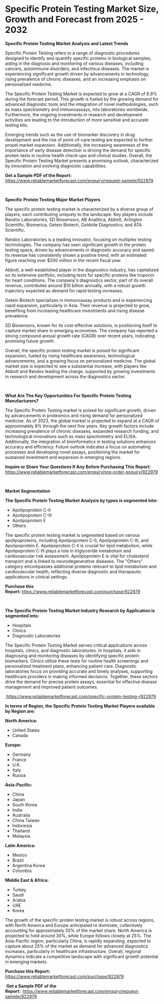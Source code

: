 <p><h1>Specific Protein Testing Market Size, Growth and Forecast from 2025 - 2032</h1></p><p><strong>Specific Protein Testing Market Analysis and Latest Trends</strong></p>
<p><p>Specific Protein Testing refers to a range of diagnostic procedures designed to identify and quantify specific proteins in biological samples, aiding in the diagnosis and monitoring of various diseases, including cancers, autoimmune disorders, and infectious diseases. The market is experiencing significant growth driven by advancements in technology, rising prevalence of chronic diseases, and an increasing emphasis on personalized medicine.</p><p>The Specific Protein Testing Market is expected to grow at a CAGR of 6.9% during the forecast period. This growth is fueled by the growing demand for advanced diagnostic tools and the integration of novel methodologies, such as mass spectrometry and immunoassays, into laboratories worldwide. Furthermore, the ongoing investments in research and development activities are leading to the introduction of more sensitive and accurate testing kits.</p><p>Emerging trends such as the use of biomarker discovery in drug development and the rise of point-of-care testing are expected to further propel market expansion. Additionally, the increasing awareness of the importance of early disease detection is driving the demand for specific protein tests in routine health check-ups and clinical studies. Overall, the Specific Protein Testing Market presents a promising outlook, characterized by innovation and evolving diagnostic capabilities.</p></p>
<p><strong>Get a Sample PDF of the Report:&nbsp;</strong> <a href="https://www.reliablemarketforecast.com/enquiry/request-sample/922979?utm_campaign=3163&utm_medium=2&utm_source=Github&utm_content=ia&utm_term=18042025&utm_id=specific-protein-testing">https://www.reliablemarketforecast.com/enquiry/request-sample/922979</a></p>
<p>&nbsp;</p>
<p><strong>Specific Protein Testing Major Market Players</strong></p>
<p><p>The specific protein testing market is characterized by a diverse group of players, each contributing uniquely to the landscape. Key players include Randox Laboratories, SD Biosensors, AB Analitica, Abbott, Arlington Scientific, Biomerica, Getein Biotech, Goldsite Diagnostics, and ATA Scientific.</p><p>Randox Laboratories is a leading innovator, focusing on multiplex testing technologies. The company has seen significant growth in the protein testing space, driven by advancements in diagnostic accuracy and speed. Its revenue has consistently shown a positive trend, with an estimated figure reaching over $200 million in the recent fiscal year.</p><p>Abbott, a well-established player in the diagnostics industry, has capitalized on its extensive portfolio, including tests for specific proteins like troponin for heart conditions. The company's diagnostics sector, part of its overall revenue, contributes around $10 billion annually, with a robust growth trajectory expected as demand for rapid testing increases.</p><p>Getein Biotech specializes in immunoassay products and is experiencing rapid expansion, particularly in Asia. Their revenue is projected to grow, benefiting from increasing healthcare investments and rising disease prevalence.</p><p>SD Biosensors, known for its cost-effective solutions, is positioning itself to capture market share in emerging economies. The company has reported a strong compound annual growth rate (CAGR) over recent years, indicating promising future growth.</p><p>Overall, the specific protein testing market is poised for significant expansion, fueled by rising healthcare awareness, technological advancements, and a growing focus on personalized medicine. The global market size is expected to see a substantial increase, with players like Abbott and Randox leading the charge, supported by growing investments in research and development across the diagnostics sector.</p></p>
<p>&nbsp;</p>
<p><strong>What Are The Key Opportunities For Specific Protein Testing Manufacturers?</strong></p>
<p><p>The Specific Protein Testing market is poised for significant growth, driven by advancements in proteomics and rising demand for personalized medicine. As of 2023, the global market is projected to expand at a CAGR of approximately 8% through the next five years. Key growth factors include increasing prevalence of chronic diseases, expanded research funding, and technological innovations such as mass spectrometry and ELISA. Additionally, the integration of bioinformatics in testing solutions enhances accuracy and efficiency. Future outlook indicates a focus on automating processes and developing novel assays, positioning the market for sustained investment and expansion in emerging regions.</p></p>
<p><strong>Inquire or Share Your Questions If Any Before Purchasing This Report:</strong> <a href="https://www.reliablemarketforecast.com/enquiry/pre-order-enquiry/922979?utm_campaign=3163&utm_medium=2&utm_source=Github&utm_content=ia&utm_term=18042025&utm_id=specific-protein-testing">https://www.reliablemarketforecast.com/enquiry/pre-order-enquiry/922979</a></p>
<p>&nbsp;</p>
<p><strong>Market Segmentation</strong></p>
<p><strong>The Specific Protein Testing Market Analysis by types is segmented into:</strong></p>
<p><ul><li>Apolipoprotein C-II</li><li>Apolipoprotein C-III</li><li>Apolipoprotein E</li><li>Others</li></ul></p>
<p><p>The specific protein testing market is segmented based on various apolipoproteins, including Apolipoprotein C-II, Apolipoprotein C-III, and Apolipoprotein E. Apolipoprotein C-II is crucial for lipid metabolism, while Apolipoprotein C-III plays a role in triglyceride metabolism and cardiovascular risk assessment. Apolipoprotein E is vital for cholesterol transport and is linked to neurodegenerative diseases. The "Others" category encompasses additional proteins relevant to lipid metabolism and cardiovascular health, reflecting diverse diagnostic and therapeutic applications in clinical settings.</p></p>
<p><strong>Purchase this Report:&nbsp;</strong><a href="https://www.reliablemarketforecast.com/purchase/922979?utm_campaign=3163&utm_medium=2&utm_source=Github&utm_content=ia&utm_term=18042025&utm_id=specific-protein-testing">https://www.reliablemarketforecast.com/purchase/922979</a></p>
<p>&nbsp;</p>
<p><strong>The Specific Protein Testing Market Industry Research by Application is segmented into:</strong></p>
<p><ul><li>Hospitals</li><li>Clinics</li><li>Diagnostic Laboratories</li></ul></p>
<p><p>The Specific Protein Testing Market serves critical applications across hospitals, clinics, and diagnostic laboratories. In hospitals, it aids in diagnosing and monitoring diseases by identifying specific protein biomarkers. Clinics utilize these tests for routine health screenings and personalized treatment plans, enhancing patient care. Diagnostic laboratories focus on providing accurate and timely analyses, supporting healthcare providers in making informed decisions. Together, these sectors drive the demand for precise protein assays, essential for effective disease management and improved patient outcomes.</p></p>
<p><a href="https://www.reliablemarketforecast.com/specific-protein-testing-r922979?utm_campaign=3163&utm_medium=2&utm_source=Github&utm_content=ia&utm_term=18042025&utm_id=specific-protein-testing">&nbsp;https://www.reliablemarketforecast.com/specific-protein-testing-r922979</a></p>
<p><strong>In terms of Region, the Specific Protein Testing Market Players available by Region are:</strong></p>
<p>
    <p> <strong> North America: </strong>
        <ul>
            <li>United States</li>
            <li>Canada</li>
        </ul>
        </p> 
    <p> <strong> Europe: </strong>
        <ul>
            <li>Germany</li>
            <li>France</li>
            <li>U.K.</li>
            <li>Italy</li>
            <li>Russia</li>
        </ul>
        </p> 
    <p> <strong> Asia-Pacific: </strong>
        <ul>
            <li>China</li>
            <li>Japan</li>
            <li>South Korea</li>
            <li>India</li>
            <li>Australia</li>
            <li>China Taiwan</li>
            <li>Indonesia</li>
            <li>Thailand</li>
            <li>Malaysia</li>
        </ul>
        </p> 
    <p> <strong> Latin America: </strong>
        <ul>
            <li>Mexico</li>
            <li>Brazil</li>
            <li>Argentina Korea</li>
            <li>Colombia</li>
        </ul>
        </p> 
    <p> <strong> Middle East & Africa: </strong>
        <ul>
            <li>Turkey</li>
            <li>Saudi</li>
            <li>Arabia</li>
            <li>UAE</li>
            <li>Korea</li>
        </ul>
    </p>
    </p>
<p><p>The growth of the specific protein testing market is robust across regions, with North America and Europe anticipated to dominate, collectively accounting for approximately 55% of the market share. North America is projected to hold around 30%, while Europe follows closely at 25%. The Asia-Pacific region, particularly China, is rapidly expanding, expected to capture about 25% of the market as demand for advanced diagnostics increases, particularly in healthcare infrastructure. Overall, regional dynamics indicate a competitive landscape with significant growth potential in emerging markets.</p></p>
<p><strong>Purchase this Report: </strong><a href="https://www.reliablemarketforecast.com/purchase/922979?utm_campaign=3163&utm_medium=2&utm_source=Github&utm_content=ia&utm_term=18042025&utm_id=specific-protein-testing">https://www.reliablemarketforecast.com/purchase/922979</a></p>
<p>&nbsp;<strong>Get a Sample PDF of the Report:&nbsp;&nbsp;</strong><a href="https://www.reliablemarketforecast.com/enquiry/request-sample/922979?utm_campaign=3163&utm_medium=2&utm_source=Github&utm_content=ia&utm_term=18042025&utm_id=specific-protein-testing">https://www.reliablemarketforecast.com/enquiry/request-sample/922979</a></p>
<p><strong></strong></p>
<p><p></p><p></p><p></p></p>